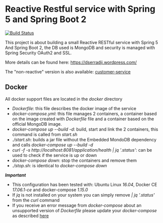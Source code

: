 # Reactive Restful service with Spring 5 and Spring Boot 2
[![Build Status](https://travis-ci.org/dserradji/reactive-customer-service.svg?branch=master)](https://travis-ci.org/dserradji/reactive-customer-service)

This project is about building a small Reactive RESTful service with Spring 5 And Spring Boot 2, the DB used is MongoDB and security is managed with Spring Security OAuth2 and SSL.

More details can be found here: https://dserradji.wordpress.com/

The "non-reactive" version is also available: [customer-service](https://github.com/dserradji/customer-service)

## Docker

All docker support files are located in the *docker* directory

- *Dockerfile*: this file describes the docker image of the service
- *docker-compose.yml*: this file manages 2 containers, a container based on the image created with *Dockerfile* file and a container based on the official MongoDB image.
- *docker-compose up --build -d*: build, start and link the 2 containers, this command is called from *start.sh*
- *./start.sh*: builds a jar file without the Embedded MondoDB dependency and calls *docker-compose up --build -d*
- *curl -f -s http://localhost:8081/application/health | jq '.status'*: can be used to check if the service is up or down
- *docker-compose down*: stop the containers and remove them
- *./stop.sh*: is identical to *docker-compose down*

**_Important_**
- This configuration has been tested with: Ubuntu Linux *16.04*, Docker CE *17.06.1-ce* and docker-compose *1.15.0*
- If *jq* is not installed on your system you can simply remove *| jq '.status'* from the *curl* command
- If you receive an error message from *docker-compose* about an unsupported version of *Dockerfile* please update your *docker-compose* as described [here](https://github.com/docker/compose/releases)
